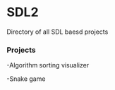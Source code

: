 # SDL2

Directory of all SDL baesd projects



### Projects

-Algorithm sorting visualizer 

-Snake game
